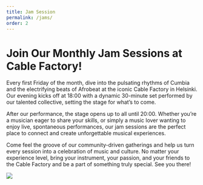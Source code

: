 ```yaml
---
title: Jam Session
permalink: /jams/
order: 2
---
```

# Join Our Monthly Jam Sessions at Cable Factory!

Every first Friday of the month, dive into the pulsating rhythms of Cumbia and the electrifying beats of Afrobeat at the iconic Cable Factory in Helsinki. Our evening kicks off at 18:00 with a dynamic 30-minute set performed by our talented collective, setting the stage for what’s to come.

<p style="text-align: start">After our performance, the stage opens up to all until 20:00. Whether you’re a musician eager to share your skills, or simply a music lover wanting to enjoy live, spontaneous performances, our jam sessions are the perfect place to connect and create unforgettable musical experiences.</p><p style="text-align: start">Come feel the groove of our community-driven gatherings and help us turn every session into a celebration of music and culture. No matter your experience level, bring your instrument, your passion, and your friends to the Cable Factory and be a part of something truly special. See you there!</p>

<p style="text-align: start"><img src="/friction-helsinki-website/media/photo_2024-04-11%2022.36.30.jpeg"></p>